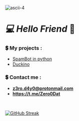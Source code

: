 
![ascii-4](https://user-images.githubusercontent.com/96845504/199111766-4ae8ab08-53e1-4b05-bbd3-e2fdd7908393.png)

### <h1> ***💻 Hello Friend*** 👋</h1>

**<h3>💲 My projects :</h3>**

- [SpamBot in python ](https://github.com/rootZer0day/SpamBot)
- [Duckino](https://github.com/rootZer0day/Duckino)

 **<h3>💲 Contact me :</h3>** 
- **z3ro.d4y0@protonmail.com**
- **https://t.me/Zero0Dat**

<br>

[![GitHub Streak](http://github-readme-streak-stats.herokuapp.com?user=rootZer0day&theme=midnight-purple)](https://git.io/streak-stats)


